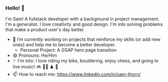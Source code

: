 ### Hello! 👋

I'm Sam! A fullstack developer with a background in project management. I'm a generalist. I love creativity and good design. I'm into solving problems that make a product user's day better. 

- 🔭 I’m currently working on projects that reinforce my skills (or add new ones) and help me to become a better developer. 
  - Personal Project: A GSAP hero page transition
- 😄 Pronouns: He/Him
- :sparkles: I'm into: I love riding my bike, bouldering, enjoy chess, and going to live music!  :bike: 🧗‍♂️ ♟️ :guitar: 
- 📫 How to reach me: https://www.linkedin.com/in/sam-thorn/

<!--
**sam-thorn/sam-thorn** is a ✨ _special_ ✨ repository because its `README.md` (this file) appears on your GitHub profile.

Here are some ideas to get you started:


- 👯 I’m looking to collaborate on ...
- 🤔 I’m looking for help with ...
- 💬 Ask me about ...



-->
